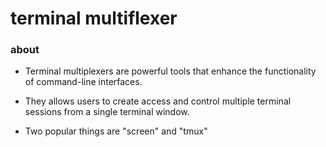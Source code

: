 # terminal multiflexer

### about

- Terminal multiplexers are powerful tools that enhance the functionality of command-line interfaces.

- They allows users to create access and control multiple terminal sessions from a single terminal window.

- Two popular things are "screen" and "tmux"